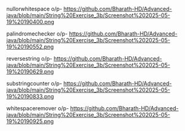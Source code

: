 

nullorwhitespace o/p- https://github.com/Bharath-HD/Advanced-java/blob/main/String%20Exercise_3b/Screenshot%202025-05-19%20190400.png

palindromechecker o/p- https://github.com/Bharath-HD/Advanced-java/blob/main/String%20Exercise_3b/Screenshot%202025-05-19%20190552.png

reversestring o/p- https://github.com/Bharath-HD/Advanced-java/blob/main/String%20Exercise_3b/Screenshot%202025-05-19%20190629.png

substringcounter o/p- https://github.com/Bharath-HD/Advanced-java/blob/main/String%20Exercise_3b/Screenshot%202025-05-19%20190833.png

whitespaceremover o/p- https://github.com/Bharath-HD/Advanced-java/blob/main/String%20Exercise_3b/Screenshot%202025-05-19%20190925.png
